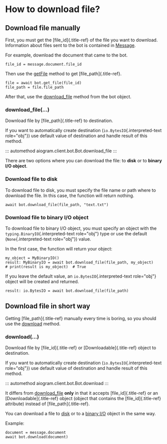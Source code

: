 # How to download file?

## Download file manually

First, you must get the [file_id]{.title-ref} of the file you want to
download. Information about files sent to the bot is contained in
[Message](types/message.html).

For example, download the document that came to the bot.

``` 
file_id = message.document.file_id
```

Then use the [getFile](methods/get_file.html) method to get
[file_path]{.title-ref}.

``` 
file = await bot.get_file(file_id)
file_path = file.file_path
```

After that, use the [download_file](#download-file) method from the bot
object.

### download_file(\...)

Download file by [file_path]{.title-ref} to destination.

If you want to automatically create destination
(`io.BytesIO`{.interpreted-text role="obj"}) use default value of
destination and handle result of this method.

::: automethod
aiogram.client.bot.Bot.download_file
:::

There are two options where you can download the file: to **disk** or to
**binary I/O object**.

### Download file to disk

To download file to disk, you must specify the file name or path where
to download the file. In this case, the function will return nothing.

``` 
await bot.download_file(file_path, "text.txt")
```

### Download file to binary I/O object

To download file to binary I/O object, you must specify an object with
the `typing.BinaryIO`{.interpreted-text role="obj"} type or use the
default (`None`{.interpreted-text role="obj"}) value.

In the first case, the function will return your object:

``` 
my_object = MyBinaryIO()
result: MyBinaryIO = await bot.download_file(file_path, my_object)
# print(result is my_object)  # True
```

If you leave the default value, an `io.BytesIO`{.interpreted-text
role="obj"} object will be created and returned.

``` 
result: io.BytesIO = await bot.download_file(file_path)
```

## Download file in short way

Getting [file_path]{.title-ref} manually every time is boring, so you
should use the [download](#download) method.

### download(\...)

Download file by [file_id]{.title-ref} or [Downloadable]{.title-ref}
object to destination.

If you want to automatically create destination
(`io.BytesIO`{.interpreted-text role="obj"}) use default value of
destination and handle result of this method.

::: automethod
aiogram.client.bot.Bot.download
:::

It differs from [download_file](#download-file) **only** in that it
accepts [file_id]{.title-ref} or an [Downloadable]{.title-ref} object
(object that contains the [file_id]{.title-ref} attribute) instead of
[file_path]{.title-ref}.

You can download a file to [disk](#download-file-to-disk) or to a
[binary I/O](#download-file-to-binary-io-object) object in the same way.

Example:

``` 
document = message.document
await bot.download(document)
```
